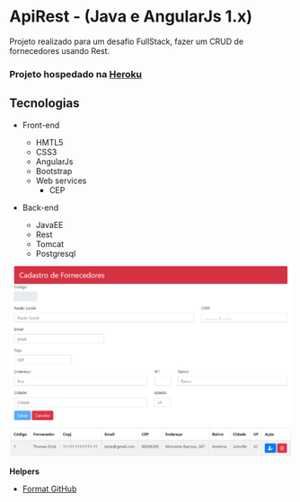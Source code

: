 # ApiRest - (Java e AngularJs 1.x)

Projeto realizado para um desafio FullStack, fazer um CRUD de fornecedores usando Rest.

### Projeto hospedado na [Heroku](https://apirestangular.herokuapp.com/) 

## Tecnologias

- Front-end
	- HMTL5
	- CSS3
	- AngularJs
	- Bootstrap
	- Web services 
		- CEP
		
- Back-end
	- JavaEE
	- Rest 
	- Tomcat
	- Postgresql



![index](https://github.com/thomaserick/java_studies/blob/master/projetos/apirest/img/index.png)

**Helpers**

- [Format GitHub](https://help.github.com/en/articles/basic-writing-and-formatting-syntax)

	
 


